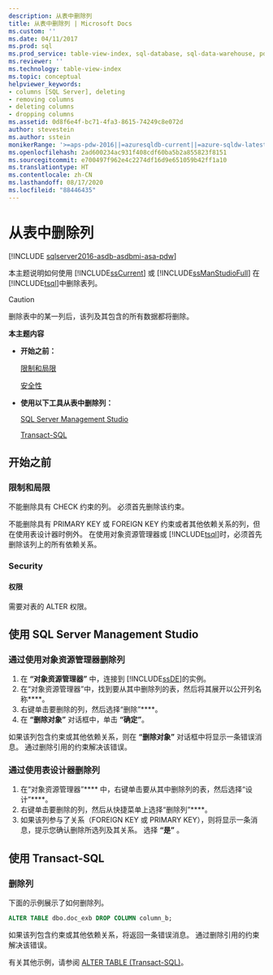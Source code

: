 ```yaml
---
description: 从表中删除列
title: 从表中删除列 | Microsoft Docs
ms.custom: ''
ms.date: 04/11/2017
ms.prod: sql
ms.prod_service: table-view-index, sql-database, sql-data-warehouse, pdw
ms.reviewer: ''
ms.technology: table-view-index
ms.topic: conceptual
helpviewer_keywords:
- columns [SQL Server], deleting
- removing columns
- deleting columns
- dropping columns
ms.assetid: 0d8f6e4f-bc71-4fa3-8615-74249c8e072d
author: stevestein
ms.author: sstein
monikerRange: '>=aps-pdw-2016||=azuresqldb-current||=azure-sqldw-latest||>=sql-server-2016||=sqlallproducts-allversions||>=sql-server-linux-2017||=azuresqldb-mi-current'
ms.openlocfilehash: 2ad600234ac931f408cdf60ba5b2a855823f8151
ms.sourcegitcommit: e700497f962e4c2274df16d9e651059b42ff1a10
ms.translationtype: HT
ms.contentlocale: zh-CN
ms.lasthandoff: 08/17/2020
ms.locfileid: "88446435"
---
```

# <a name="delete-columns-from-a-table"></a>从表中删除列

[!INCLUDE [sqlserver2016-asdb-asdbmi-asa-pdw](../../includes/applies-to-version/sqlserver2016-asdb-asdbmi-asa-pdw.md)]

本主题说明如何使用 [!INCLUDE[ssCurrent](../../includes/sscurrent-md.md)] 或 [!INCLUDE[ssManStudioFull](../../includes/ssmanstudiofull-md.md)] 在 [!INCLUDE[tsql](../../includes/tsql-md.md)]中删除表列。

> [!CAUTION]
> 删除表中的某一列后，该列及其包含的所有数据都将删除。

 **本主题内容**

- **开始之前：**

   [限制和局限](#Restrictions)

   [安全性](#Security)

- **使用以下工具从表中删除列：**

   [SQL Server Management Studio](#SSMSProcedure)

   [Transact-SQL](#TsqlProcedure)

## <a name="before-you-begin"></a><a name="BeforeYouBegin"></a> 开始之前

### <a name="limitations-and-restrictions"></a><a name="Restrictions"></a> 限制和局限

不能删除具有 CHECK 约束的列。 必须首先删除该约束。

不能删除具有 PRIMARY KEY 或 FOREIGN KEY 约束或者其他依赖关系的列，但在使用表设计器时例外。 在使用对象资源管理器或 [!INCLUDE[tsql](../../includes/tsql-md.md)]时，必须首先删除该列上的所有依赖关系。

### <a name="security"></a><a name="Security"></a> Security

#### <a name="permissions"></a><a name="Permissions"></a> 权限

需要对表的 ALTER 权限。

## <a name="using-sql-server-management-studio"></a><a name="SSMSProcedure"></a> 使用 SQL Server Management Studio

### <a name="to-delete-columns-by-using-object-explorer"></a>通过使用对象资源管理器删除列

1. 在 **“对象资源管理器”** 中，连接到 [!INCLUDE[ssDE](../../includes/ssde-md.md)]的实例。
2. 在“对象资源管理器”中，找到要从其中删除列的表，然后将其展开以公开列名称****。
3. 右键单击要删除的列，然后选择“删除”****。
4. 在 **“删除对象”** 对话框中，单击 **“确定”**。

如果该列包含约束或其他依赖关系，则在 **“删除对象”** 对话框中将显示一条错误消息。 通过删除引用的约束解决该错误。

### <a name="to-delete-columns-by-using-table-designer"></a>通过使用表设计器删除列

1. 在“对象资源管理器”**** 中，右键单击要从其中删除列的表，然后选择“设计”****。
2. 右键单击要删除的列，然后从快捷菜单上选择“删除列”****。
3. 如果该列参与了关系（FOREIGN KEY 或 PRIMARY KEY），则将显示一条消息，提示您确认删除所选列及其关系。 选择 **“是”** 。

## <a name="using-transact-sql"></a><a name="TsqlProcedure"></a> 使用 Transact-SQL

### <a name="to-delete-columns"></a>删除列

下面的示例展示了如何删除列。

```sql
ALTER TABLE dbo.doc_exb DROP COLUMN column_b;
```

如果该列包含约束或其他依赖关系，将返回一条错误消息。 通过删除引用的约束解决该错误。

有关其他示例，请参阅 [ALTER TABLE (Transact-SQL)](../../t-sql/statements/alter-table-transact-sql.md)。

## <a name="FollowUp"></a>
